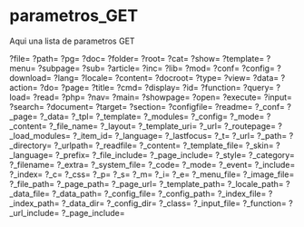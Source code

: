 # parametros_GET

Aqui una lista de parametros GET

?file=
?path=
?pg=
?doc=
?folder=
?root=
?cat=
?show=
?template=
?menu=
?subpage=
?sub=
?article=
?inc=
?lib=
?mod=
?conf=
?config=
?download=
?lang=
?locale=
?content=
?docroot=
?type=
?view=
?data=
?action=
?do=
?page=
?title=
?cmd=
?display=
?id=
?function=
?query=
?load=
?read=
?php=
?nav=
?main=
?showpage=
?open=
?execute=
?input=
?search=
?document=
?target=
?section=
?configfile=
?readme=
?_conf=
?_page=
?_data=
?_tpl=
?_template=
?_modules=
?_config=
?_mode=
?_content=
?_file_name=
?_layout=
?_template_uri=
?_url=
?_routepage=
?_load_modules=
?_item_id=
?_language=
?_lastfocus=
?_t=
?_url=
?_path=
?_directory=
?_urlpath=
?_readfile=
?_content=
?_template_file=
?_skin=
?_language=
?_prefix=
?_file_include=
?_page_include=
?_style=
?_category=
?_filename=
?_extra=
?_system_file=
?_code=
?_mode=
?_event=
?_include=
?_index=
?_c=
?_css=
?_p=
?_s=
?_m=
?_i=
?_e=
?_menu_file=
?_image_file=
?_file_path=
?_page_path=
?_page_url=
?_template_path=
?_locale_path=
?_data_file=
?_data_path=
?_config_file=
?_config_path=
?_index_file=
?_index_path=
?_data_dir=
?_config_dir=
?_class=
?_input_file=
?_function=
?_url_include=
?_page_include=
